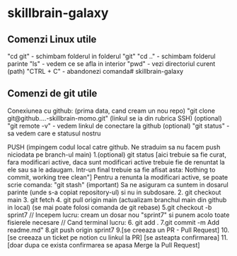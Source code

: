 # skillbrain-galaxy

## Comenzi Linux utile

"cd git" - schimbam folderul in folderul "git"
"cd .." - schimbam folderul parinte
"ls" - vedem ce se afla in interior
"pwd" - vezi directoriul curent (path)
"CTRL + C" - abandonezi comanda# skillbrain-galaxy

## Comenzi de git utile

Conexiunea cu github:
(prima data, cand cream un nou repo)
"git clone git@github....-skillbrain-momo.git" (linkul se ia din rubrica SSH)
(optional) "git remote -v" - vedem linkul de conectare la github
(optional) "git status" - sa vedem care e statusul nostru

PUSH (impingem codul local catre github. Ne straduim sa nu facem push niciodata pe branch-ul main)
1.(optional) git status
[aici trebuie sa fie curat, fara modificari active, daca sunt modificari active trebuie fie de renuntat la ele sau sa le adaugam. Intr-un final trebuie sa fie afisat asta: Nothing to commit, working tree clean"]
Pentru a renunta la modificari active, se poate scrie comanda: "git stash"
(important) Sa ne asiguram ca suntem in dosarul parinte (unde s-a copiat repository-ul) si nu in subdosare.
2.	git checkout main
3.	git fetch
4.	git pull origin main (actualizam branchul main din github in local) (se mai poate folosi comanda de git rebase)
5.git checkout -b sprint7
// Incepem lucru: cream un dosar nou "sprint7" si punem acolo toate fisierele necesare
// Cand terminal lucru:
6.	git add .
7.git commit -m Add readme.md"
8.git push origin sprint7
9.[se creeaza un PR - Pull Request]
10.[se creeaza un ticket pe notion cu linkul la PR]
[se asteapta confirmarea]
11.	[doar dupa ce exista confirmarea se apasa Merge la Pull Request]